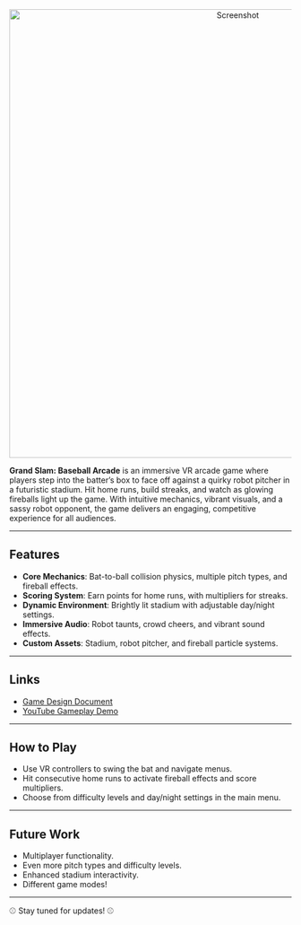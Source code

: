<div align="center">
  <img src="https://github.com/user-attachments/assets/ff804b66-3a6e-4004-b0c9-8c964736599a" alt="Screenshot" width="800"/>
</div>

**Grand Slam: Baseball Arcade** is an immersive VR arcade game where players step into the batter’s box to face off against a quirky robot pitcher in a futuristic stadium. Hit home runs, build streaks, and watch as glowing fireballs light up the game. With intuitive mechanics, vibrant visuals, and a sassy robot opponent, the game delivers an engaging, competitive experience for all audiences.

---

## Features
- **Core Mechanics**: Bat-to-ball collision physics, multiple pitch types, and fireball effects.
- **Scoring System**: Earn points for home runs, with multipliers for streaks.
- **Dynamic Environment**: Brightly lit stadium with adjustable day/night settings.
- **Immersive Audio**: Robot taunts, crowd cheers, and vibrant sound effects.
- **Custom Assets**: Stadium, robot pitcher, and fireball particle systems.

---

## Links
- [Game Design Document](https://docs.google.com/document/d/1aT06QQvtoxNQeAL06RVYNMj8Z-pfkHYJ7f5yg49DNEw/edit?usp=sharing)
- [YouTube Gameplay Demo](https://www.youtube.com/watch?v=FWAhl_vX9nI)

---

## How to Play
- Use VR controllers to swing the bat and navigate menus.
- Hit consecutive home runs to activate fireball effects and score multipliers.
- Choose from difficulty levels and day/night settings in the main menu.

---

## Future Work
- Multiplayer functionality.
- Even more pitch types and difficulty levels.
- Enhanced stadium interactivity.
- Different game modes!

---

⚾️ Stay tuned for updates! ⚾️
